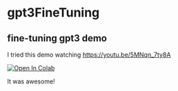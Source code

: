 # gpt3FineTuning
## fine-tuning gpt3 demo

I tried this demo watching https://youtu.be/5MNqn_7ty8A

[![Open In Colab](https://colab.research.google.com/assets/colab-badge.svg)](https://colab.research.google.com/github/cycling777/gpt3FineTuning/blob/main/GPT3_fine_tuning.ipynb)

It was awesome!
